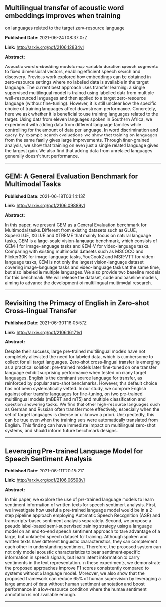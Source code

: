## Multilingual transfer of acoustic word embeddings improves when training
  on languages related to the target zero-resource language

**Published Date:** 2021-06-24T08:37:05Z

**Link:** http://arxiv.org/pdf/2106.12834v1

**Abstract:**

  Acoustic word embedding models map variable duration speech segments to fixed
dimensional vectors, enabling efficient speech search and discovery. Previous
work explored how embeddings can be obtained in zero-resource settings where no
labelled data is available in the target language. The current best approach
uses transfer learning: a single supervised multilingual model is trained using
labelled data from multiple well-resourced languages and then applied to a
target zero-resource language (without fine-tuning). However, it is still
unclear how the specific choice of training languages affect downstream
performance. Concretely, here we ask whether it is beneficial to use training
languages related to the target. Using data from eleven languages spoken in
Southern Africa, we experiment with adding data from different language
families while controlling for the amount of data per language. In word
discrimination and query-by-example search evaluations, we show that training
on languages from the same family gives large improvements. Through
finer-grained analysis, we show that training on even just a single related
language gives the largest gain. We also find that adding data from unrelated
languages generally doesn't hurt performance.


---

## GEM: A General Evaluation Benchmark for Multimodal Tasks

**Published Date:** 2021-06-18T03:14:13Z

**Link:** http://arxiv.org/pdf/2106.09889v1

**Abstract:**

  In this paper, we present GEM as a General Evaluation benchmark for
Multimodal tasks. Different from existing datasets such as GLUE, SuperGLUE,
XGLUE and XTREME that mainly focus on natural language tasks, GEM is a
large-scale vision-language benchmark, which consists of GEM-I for
image-language tasks and GEM-V for video-language tasks. Comparing with
existing multimodal datasets such as MSCOCO and Flicker30K for image-language
tasks, YouCook2 and MSR-VTT for video-language tasks, GEM is not only the
largest vision-language dataset covering image-language tasks and
video-language tasks at the same time, but also labeled in multiple languages.
We also provide two baseline models for this benchmark. We will release the
dataset, code and baseline models, aiming to advance the development of
multilingual multimodal research.


---

## Revisiting the Primacy of English in Zero-shot Cross-lingual Transfer

**Published Date:** 2021-06-30T16:05:57Z

**Link:** http://arxiv.org/pdf/2106.16171v1

**Abstract:**

  Despite their success, large pre-trained multilingual models have not
completely alleviated the need for labeled data, which is cumbersome to collect
for all target languages. Zero-shot cross-lingual transfer is emerging as a
practical solution: pre-trained models later fine-tuned on one transfer
language exhibit surprising performance when tested on many target languages.
English is the dominant source language for transfer, as reinforced by popular
zero-shot benchmarks. However, this default choice has not been systematically
vetted. In our study, we compare English against other transfer languages for
fine-tuning, on two pre-trained multilingual models (mBERT and mT5) and
multiple classification and question answering tasks. We find that other
high-resource languages such as German and Russian often transfer more
effectively, especially when the set of target languages is diverse or unknown
a priori. Unexpectedly, this can be true even when the training sets were
automatically translated from English. This finding can have immediate impact
on multilingual zero-shot systems, and should inform future benchmark designs.


---

## Leveraging Pre-trained Language Model for Speech Sentiment Analysis

**Published Date:** 2021-06-11T20:15:21Z

**Link:** http://arxiv.org/pdf/2106.06598v1

**Abstract:**

  In this paper, we explore the use of pre-trained language models to learn
sentiment information of written texts for speech sentiment analysis. First, we
investigate how useful a pre-trained language model would be in a 2-step
pipeline approach employing Automatic Speech Recognition (ASR) and
transcripts-based sentiment analysis separately. Second, we propose a pseudo
label-based semi-supervised training strategy using a language model on an
end-to-end speech sentiment approach to take advantage of a large, but
unlabeled speech dataset for training. Although spoken and written texts have
different linguistic characteristics, they can complement each other in
understanding sentiment. Therefore, the proposed system can not only model
acoustic characteristics to bear sentiment-specific information in speech
signals, but learn latent information to carry sentiments in the text
representation. In these experiments, we demonstrate the proposed approaches
improve F1 scores consistently compared to systems without a language model.
Moreover, we also show that the proposed framework can reduce 65% of human
supervision by leveraging a large amount of data without human sentiment
annotation and boost performance in a low-resource condition where the human
sentiment annotation is not available enough.


---

